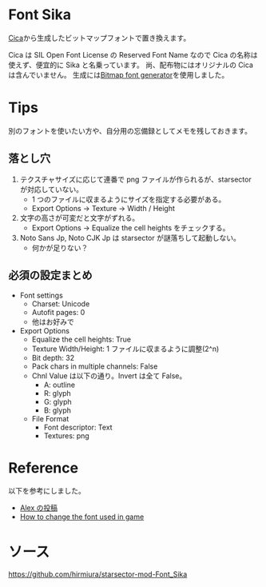 # Font Sika

[Cica](https://github.com/miiton/Cica)から生成したビットマップフォントで置き換えます。

Cica は SIL Open Font License の Reserved Font Name なので Cica の名称は使えず、便宜的に Sika と名乗っています。
尚、配布物にはオリジナルの Cica は含んでいません。
生成には[Bitmap font generator](https://www.angelcode.com/products/bmfont/)を使用しました。

# Tips

別のフォントを使いたい方や、自分用の忘備録としてメモを残しておきます。

## 落とし穴

1. テクスチャサイズに応じて連番で png ファイルが作られるが、starsector が対応していない。
    - 1 つのファイルに収まるようにサイズを指定する必要がある。
    - Export Options -> Texture -> Width / Height
2. 文字の高さが可変だと文字がずれる。
    - Export Options -> Equalize the cell heights をチェックする。
3. Noto Sans Jp, Noto CJK Jp は starsector が謎落ちして起動しない。
    - 何かが足りない？

## 必須の設定まとめ

-   Font settings
    -   Charset: Unicode
    -   Autofit pages: 0
    -   他はお好みで
-   Export Options
    -   Equalize the cell heights: True
    -   Texture Width/Height: 1 ファイルに収まるように調整(2^n)
    -   Bit depth: 32
    -   Pack chars in multiple channels: False
    -   Chnl Value は以下の通り。Invert は全て False。
        -   A: outline
        -   R: glyph
        -   G: glyph
        -   B: glyph
    -   File Format
        -   Font descriptor: Text
        -   Textures: png

# Reference

以下を参考にしました。

-   [Alex の投稿](https://fractalsoftworks.com/forum/index.php?topic=17921.msg281079#msg281079)
-   [How to change the font used in game](https://fractalsoftworks.com/forum/index.php?topic=5481.0)

# ソース

https://github.com/hirmiura/starsector-mod-Font_Sika
